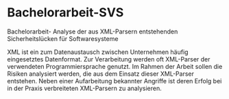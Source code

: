 # Bachelorarbeit-SVS
Bachelorarbeit- Analyse der aus XML-Parsern entstehenden Sicherheitslücken für Softwaresysteme

XML ist ein zum Datenaustausch zwischen Unternehmen häufig eingesetztes Datenformat. Zur Verarbeitung werden oft XML-Parser der verwendeten Programmiersprache genutzt. Im Rahmen der Arbeit sollen die Risiken analysiert werden, die aus dem Einsatz dieser XML-Parser entstehen. Neben einer Aufarbeitung bekannter Angriffe ist deren Erfolg bei in der Praxis verbreiteten XML-Parsern zu analysieren.
